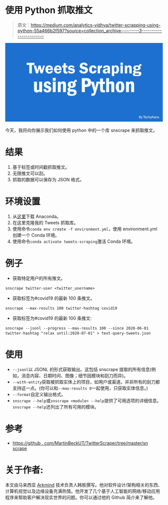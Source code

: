 # 使用 Python 抓取推文

> 原文：<https://medium.com/analytics-vidhya/twitter-scrapping-using-python-55a466b2f597?source=collection_archive---------3----------------------->

![](img/246f0aa4d76e1713a271d9856e4e1315.png)

今天，我将向你展示我们如何使用 python 中的一个库 snscrape 来抓取推文。

# 结果

1.  基于标签或时间戳抓取推文。
2.  无限推文可以刮。
3.  抓取的数据可以保存为 JSON 格式。

# 环境设置

1.  从[这里](https://www.anaconda.com/products/individual)下载 Anaconda。
2.  在这里克隆我的 Tweets 抓取库。
3.  使用命令`conda env create -f environment.yml`，使用 environment.yml 创建一个 Conda 环境。
4.  使用命令`conda activate tweets-scraping`激活 Conda 环境。

# 例子

*   获取特定用户的所有推文。

```
snscrape twitter-user <twitter_username>
```

*   获取标签为#covid19 的最新 100 条推文。

```
snscrape --max-results 100 twitter-hashtag covid19
```

*   获取标签为#covid19 的最新 100 条推文:

```
snscrape --jsonl --progress --max-results 100 --since 2020-06-01 twitter-hashtag "relax until:2020-07-01" > text-query-tweets.json
```

# 使用

*   `--jsonl`以 JSONL 的形式获取输出。这包括 snscrape 提取的所有信息(例如，消息内容、日期时间、图像；细节因模块和刮刀而异)。
*   `--with-entity`获取被抓取实体上的项目，如用户或渠道。并非所有的刮刀都支持这一点。(你可以和`--max-results 0`一起使用，只获取实体信息。)
*   `--format`自定义输出格式。
*   `snscrape --help`或`snscrape <module> --help`提供了可用选项的详细信息。`snscrape --help`还列出了所有可用的模块。

# 参考

*   [https://github . com/MartinBeckUT/TwitterScraper/tree/master/sn scrape](https://github.com/MartinBeckUT/TwitterScraper/tree/master/snscrape)

# 关于作者:

本文由马来西亚 [Arkmind](https://arkmind.com.my) 技术负责人韩胜撰写。他对软件设计/架构相关的东西、计算机视觉以及边缘设备充满热情。他开发了几个基于人工智能的网络/移动应用程序来帮助客户解决现实世界的问题。你可以通过他的 Github 简介来了解他。